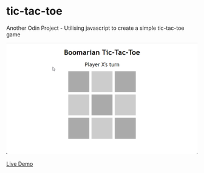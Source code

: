 # tic-tac-toe
Another Odin Project - Utilising javascript to create a simple tic-tac-toe game

![](https://github.com/boomyville/tic-tac-toe/blob/main/chrome_mzPZfvj8si.gif?raw=true)

[Live Demo](https://boomyville.github.io/tic-tac-toe)

